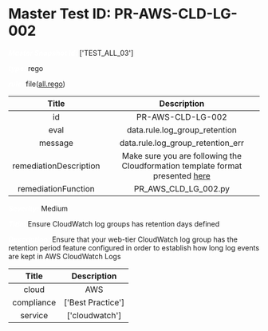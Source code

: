 



# Master Test ID: PR-AWS-CLD-LG-002


***<font color="white">Master Snapshot Id:</font>*** ['TEST_ALL_03']

***<font color="white">type:</font>*** rego

***<font color="white">rule:</font>*** file([all.rego])  
  
  
  
  

|Title|Description|
| :---: | :---: |
|id|PR-AWS-CLD-LG-002|
|eval|data.rule.log_group_retention|
|message|data.rule.log_group_retention_err|
|remediationDescription|Make sure you are following the Cloudformation template format presented <a href='https://docs.aws.amazon.com/AWSCloudFormation/latest/UserGuide/aws-resource-logs-loggroup.html' target='_blank'>here</a>|
|remediationFunction|PR_AWS_CLD_LG_002.py|


***<font color="white">Severity:</font>*** Medium

***<font color="white">Title:</font>*** Ensure CloudWatch log groups has retention days defined

***<font color="white">Description:</font>*** Ensure that your web-tier CloudWatch log group has the retention period feature configured in order to establish how long log events are kept in AWS CloudWatch Logs  
  
  

|Title|Description|
| :---: | :---: |
|cloud|AWS|
|compliance|['Best Practice']|
|service|['cloudwatch']|



[all.rego]: https://github.com/prancer-io/prancer-compliance-test/tree/master/aws/cloud/all.rego
